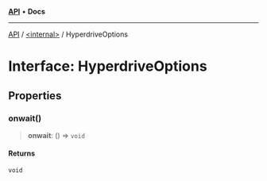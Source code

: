 [**API**](../../README.md) • **Docs**

***

[API](../../README.md) / [\<internal\>](../README.md) / HyperdriveOptions

# Interface: HyperdriveOptions

## Properties

### onwait()

> **onwait**: () => `void`

#### Returns

`void`
